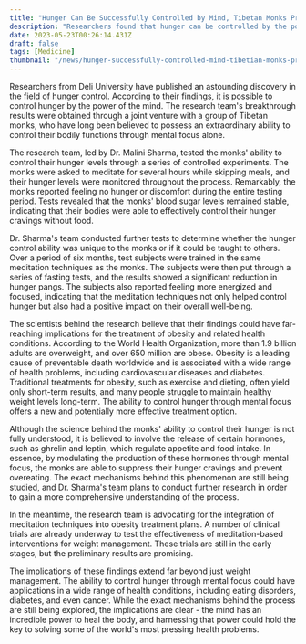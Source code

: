 ```yaml
---
title: "Hunger Can Be Successfully Controlled by Mind, Tibetan Monks Prove It's Possible"
description: "Researchers found that hunger can be controlled by the power of the mind, according to a joint venture between Tibetan monks and Deli University. Meditation techniques offers a new and potentially more effective option for treating obesity and other health conditions."
date: 2023-05-23T00:26:14.431Z
draft: false
tags: [Medicine]
thumbnail: "/news/hunger-successfully-controlled-mind-tibetian-monks-prove-possible/thumb.png"
---
```


Researchers from Deli University have published an astounding discovery in the field of hunger control. According to their findings, it is possible to control hunger by the power of the mind. The research team's breakthrough results were obtained through a joint venture with a group of Tibetan monks, who have long been believed to possess an extraordinary ability to control their bodily functions through mental focus alone.

The research team, led by Dr. Malini Sharma, tested the monks' ability to control their hunger levels through a series of controlled experiments. The monks were asked to meditate for several hours while skipping meals, and their hunger levels were monitored throughout the process. Remarkably, the monks reported feeling no hunger or discomfort during the entire testing period. Tests revealed that the monks' blood sugar levels remained stable, indicating that their bodies were able to effectively control their hunger cravings without food.

Dr. Sharma's team conducted further tests to determine whether the hunger control ability was unique to the monks or if it could be taught to others. Over a period of six months, test subjects were trained in the same meditation techniques as the monks. The subjects were then put through a series of fasting tests, and the results showed a significant reduction in hunger pangs. The subjects also reported feeling more energized and focused, indicating that the meditation techniques not only helped control hunger but also had a positive impact on their overall well-being.

The scientists behind the research believe that their findings could have far-reaching implications for the treatment of obesity and related health conditions. According to the World Health Organization, more than 1.9 billion adults are overweight, and over 650 million are obese. Obesity is a leading cause of preventable death worldwide and is associated with a wide range of health problems, including cardiovascular diseases and diabetes. Traditional treatments for obesity, such as exercise and dieting, often yield only short-term results, and many people struggle to maintain healthy weight levels long-term. The ability to control hunger through mental focus offers a new and potentially more effective treatment option.

Although the science behind the monks' ability to control their hunger is not fully understood, it is believed to involve the release of certain hormones, such as ghrelin and leptin, which regulate appetite and food intake. In essence, by modulating the production of these hormones through mental focus, the monks are able to suppress their hunger cravings and prevent overeating. The exact mechanisms behind this phenomenon are still being studied, and Dr. Sharma's team plans to conduct further research in order to gain a more comprehensive understanding of the process.

In the meantime, the research team is advocating for the integration of meditation techniques into obesity treatment plans. A number of clinical trials are already underway to test the effectiveness of meditation-based interventions for weight management. These trials are still in the early stages, but the preliminary results are promising.

The implications of these findings extend far beyond just weight management. The ability to control hunger through mental focus could have applications in a wide range of health conditions, including eating disorders, diabetes, and even cancer. While the exact mechanisms behind the process are still being explored, the implications are clear - the mind has an incredible power to heal the body, and harnessing that power could hold the key to solving some of the world's most pressing health problems.